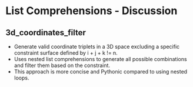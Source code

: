 # List Comprehensions - Discussion

## 3d_coordinates_filter
- Generate valid coordinate triplets in a 3D space excluding a specific constraint surface defined by i + j + k != n.
- Uses nested list comprehensions to generate all possible combinations and filter them based on the constraint.
- This approach is more concise and Pythonic compared to using nested loops.